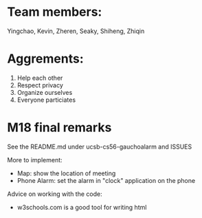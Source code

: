 # Team members:

Yingchao, Kevin, Zheren, Seaky, Shiheng, Zhiqin

# Aggrements:

1. Help each other
2. Respect privacy
3. Organize ourselves
4. Everyone particiates

# M18 final remarks
See the README.md under ucsb-cs56-gauchoalarm and ISSUES

More to implement:
- Map: show the location of meeting
- Phone Alarm: set the alarm in "clock" application on the phone

Advice on working with the code:
- w3schools.com  is a good tool for writing html
